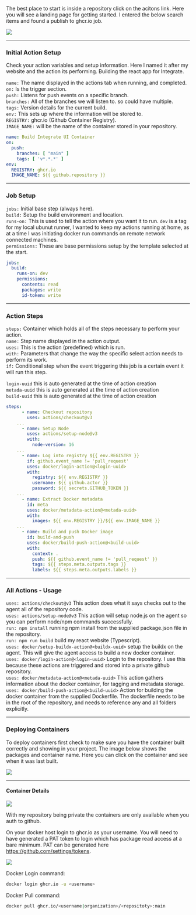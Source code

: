 The best place to start is inside a repository click on the acitons link. Here you will see a landing page for getting started. I entered the below search items and found a publish to ghcr.io job.

![](Pasted%20image%2020221204104307.png)

---
### Initial Action Setup

Check your action variables and setup information. Here I named it after my website and the action its performing. Building the react app for Integrate. 

`name:` The name displayed in the actions tab when running, and completed.  
`on:` Is the trigger section.  
`push:` Listens for push events on a specific branch.  
`branches:` All of the branches we will listen to. so could have multiple.  
`tags:` Version details for the current build.  
`env:` This sets up where the information will be stored to.  
`REGISTRY:` ghcr.io (Github Container Registry).  
`IMAGE_NAME:` will be the name of the container stored in your repository.  

```yml
name: Build Integrate UI Container
on:
  push:
    branches: [ "main" ]
    tags: [ 'v*.*.*' ]
env:
  REGISTRY: ghcr.io
  IMAGE_NAME: ${{ github.repository }}
```


---
### Job Setup

`jobs:` Initial base step (always here).  
`build:` Setup the build environment and location.  
`runs-on:` This is used to tell the action where you want it to run. `dev` is a tag for my local ubunut runner, I wanted to keep my actions running at home, as at a time I was initiating docker run commands on remote network connected machines.  
`permissions:` These are base permissions setup by the template selected at the start.  

```yml
jobs:
  build:
    runs-on: dev
    permissions:
      contents: read
      packages: write
      id-token: write
```

---
### Action Steps

`steps:` Container which holds all of the steps necessary to perform your action.  
`name:` Step name displayed in the action output.  
`uses:` This is the action (predefined) which is run.  
`with:` Parameters that change the way the specific select action needs to perform its work.  
`if:` Conditional step when the event triggering this job is a certain event it will run this step.  

`login-uuid` this is auto generated at the time of action creation  
`metada-uuid` this is auto generated at the time of action creation  
`build-uuid` this is auto generated at the time of action creation  

```yml
steps:
      - name: Checkout repository
        uses: actions/checkout@v3
    ...
      - name: Setup Node
        uses: actions/setup-node@v3
        with:
          node-version: 16
    ...
      - name: Log into registry ${{ env.REGISTRY }}
        if: github.event_name != 'pull_request'
        uses: docker/login-action@<login-uuid>
        with:
          registry: ${{ env.REGISTRY }}
          username: ${{ github.actor }}
          password: ${{ secrets.GITHUB_TOKEN }}
    ...
      - name: Extract Docker metadata
        id: meta
        uses: docker/metadata-action@<metada-uuid>
        with:
          images: ${{ env.REGISTRY }}/${{ env.IMAGE_NAME }}
    ...
      - name: Build and push Docker image
        id: build-and-push
        uses: docker/build-push-action@<build-uuid>
        with:
          context: .
          push: ${{ github.event_name != 'pull_request' }}
          tags: ${{ steps.meta.outputs.tags }}
          labels: ${{ steps.meta.outputs.labels }}
```

---
### All Actions - Usage

`uses: actions/checkout@v3` This action does what it says checks out to the agent all of the repository code.  
`uses: actions/setup-node@v3` This action will setup node.js on the agent so you can perform node/npm commands successfully.  
`run: npm install` running npm install from the supplied package.json file in the repository.  
`run: npm run build` build my react website (Typescript).  
`uses: docker/setup-buildx-action@<buildx-uuid>` setup the buildx on the agent. This will give the agent access to build a new docker container.  
`uses: docker/login-action@<login-uuid>` Login to the repository. I use this because these actions are triggered and stored into a private github repository.  
`uses: docker/metadata-action@<metada-uuid>` This action gathers information about the docker container, for tagging and metadata storage.  
`uses: docker/build-push-action@<build-uuid>` Action for building the docker container from the supplied Dockerfile. The dockerfile needs to be in the root of the repository, and needs to reference any and all folders explicitly.

---
### Deploying Containers

To deploy containers first check to make sure you have the container built correctly and showing in your project. The image below shows the packages and container name. Here you can click on the container and see when it was last built.

![](Pasted%20image%2020221204104507.png)

---
#### Container Details

![](Pasted%20image%2020221204111648.png)

With my repository being private the containers are only available when you auth to github.

On your docker host login to ghcr.io as your username. You will need to have generated a PAT token to login which has package read access at a bare minimum. PAT can be generated here https://github.com/settings/tokens. 

![](Pasted%20image%2020221204112026.png)


Docker Login command:
```bash
docker login ghcr.io -u <username>
```

Docker Pull command:

```bash
docker pull ghcr.io/<username|organization>/<repositoty>:main
```


